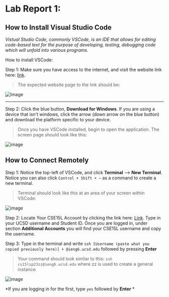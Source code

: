 # Lab Report 1: 

## How to Install Visual Studio Code

*Vistual Studio Code, commonly VSCode, is an IDE that allows for editing code-based text for the purpose of developing, testing, debugging code which will unfold into various programs.*

How to install VSCode:

Step 1: Make sure you have access to the internet, and visit the website link here: [link](https://code.visualstudio.com/). 

>The expected website page to the link should be:

![Image](https://user-images.githubusercontent.com/120772535/231031750-f474c858-1f92-4ab4-b714-0ddf22bc6a24.png)

***

Step 2: Click the blue button, **Download for Windows**. If you are using a device that isn't windows, click the arrow (down arrow on the blue button) and download the platform specific to your device. 


>Once you have VSCode installed, begin to open the application. The screen page should look like this: 

![image](https://user-images.githubusercontent.com/120772535/231033020-5f5eee43-b4a7-441a-856a-34a598ea5a75.png)


## How to Connect Remotely 

Step 1: Notice the top-left of VSCode, and click **Terminal** --> **New Terminal**. Notice you can also click `Control + Shift + ~` as a command to create a new terminal. 

>Terminal should look like this at an area of your screen within VSCode:

![image](https://user-images.githubusercontent.com/120772535/231034075-0f01da24-bf92-41bd-99b1-e365696e2cb9.png)



Step 2: Locate Your CSE15L Account by clicking the link here: [Link](https://sdacs.ucsd.edu/~icc/index.php). Type in your UCSD username and Student ID. Once you are logged in, under section **Additional Accounts** you will find your CSE15L username and copy the username. 


Step 3: Type in the terminal and write ` ssh [Username (paste what you copied previously here)] + @ieng6.ucsd.edu ` followed by pressing **Enter**
> Your command should look similar to this: ` ssh cs15lsp23zz@ieng6.ucsd.edu ` where zz is used to create a general instance. 

![image](https://user-images.githubusercontent.com/120772535/231036552-914fa7c5-4eb1-42dc-b0e1-c583de489cec.png)

*If you are logging in for the first, type `yes` followed by **Enter**  *

